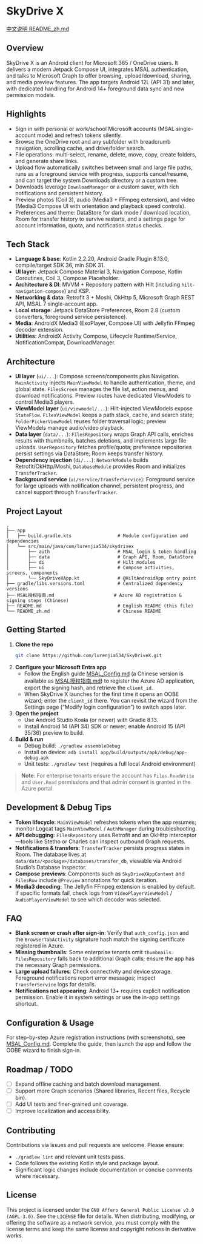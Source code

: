 # SkyDrive X

[中文说明 README_zh.md](README_zh.md)

## Overview

SkyDrive X is an Android client for Microsoft 365 / OneDrive users. It delivers a modern Jetpack Compose UI, integrates MSAL authentication, and talks to Microsoft Graph to offer browsing, upload/download, sharing, and media preview features. The app targets Android 12L (API 31) and later, with dedicated handling for Android 14+ foreground data sync and new permission models.

## Highlights

- Sign in with personal or work/school Microsoft accounts (MSAL single-account mode) and refresh tokens silently.
- Browse the OneDrive root and any subfolder with breadcrumb navigation, scrolling cache, and drive/folder search.
- File operations: multi-select, rename, delete, move, copy, create folders, and generate share links.
- Upload flow automatically switches between small and large file paths, runs as a foreground service with progress, supports cancel/resume, and can target the system Downloads directory or a custom tree.
- Downloads leverage `DownloadManager` or a custom saver, with rich notifications and persistent history.
- Preview photos (Coil 3), audio (Media3 + FFmpeg extension), and video (Media3 Compose UI with orientation and playback speed controls).
- Preferences and theme: DataStore for dark mode / download location, Room for transfer history to survive restarts, and a settings page for account information, quota, and notification status checks.

## Tech Stack

- **Language & base**: Kotlin 2.2.20, Android Gradle Plugin 8.13.0, compile/target SDK 36, min SDK 31.
- **UI layer**: Jetpack Compose Material 3, Navigation Compose, Kotlin Coroutines, Coil 3, Compose Placeholder.
- **Architecture & DI**: MVVM + Repository pattern with Hilt (including `hilt-navigation-compose`) and KSP.
- **Networking & data**: Retrofit 3 + Moshi, OkHttp 5, Microsoft Graph REST API, MSAL 7 single-account app.
- **Local storage**: Jetpack DataStore Preferences, Room 2.8 (custom converters, foreground service persistence).
- **Media**: AndroidX Media3 (ExoPlayer, Compose UI) with Jellyfin FFmpeg decoder extension.
- **Utilities**: AndroidX Activity Compose, Lifecycle Runtime/Service, NotificationCompat, DownloadManager.

## Architecture

- **UI layer** (`ui/...`): Compose screens/components plus Navigation. `MainActivity` injects `MainViewModel` to handle authentication, theme, and global state. `FilesScreen` manages the file list, action menus, and download notifications. Preview routes have dedicated ViewModels to control Media3 players.
- **ViewModel layer** (`ui/viewmodel/...`): Hilt-injected ViewModels expose `StateFlow`. `FilesViewModel` keeps a path stack, cache, and search state; `FolderPickerViewModel` reuses folder traversal logic; preview ViewModels manage audio/video playback.
- **Data layer** (`data/...`): `FilesRepository` wraps Graph API calls, enriches results with thumbnails, batches deletions, and implements large file uploads. `UserRepository` fetches profile/quota; preference repositories persist settings via DataStore; Room keeps transfer history.
- **Dependency injection** (`di/...`): `NetworkModule` builds Retrofit/OkHttp/Moshi, `DatabaseModule` provides Room and initializes `TransferTracker`.
- **Background service** (`ui/service/TransferService`): Foreground service for large uploads with notification channel, persistent progress, and cancel support through `TransferTracker`.

## Project Layout

```text
.
├── app
│   ├── build.gradle.kts                 # Module configuration and dependencies
│   └── src/main/java/com/lurenjia534/skydrivex
│       ├── auth                         # MSAL login & token handling
│       ├── data                         # Graph API, Room, DataStore
│       ├── di                           # Hilt modules
│       ├── ui                           # Compose activities, screens, components
│       └── SkyDriveXApp.kt              # @HiltAndroidApp entry point
├── gradle/libs.versions.toml            # Centralized dependency versions
├── MSAL授权指南.md                      # Azure AD registration & signing steps (Chinese)
├── README.md                            # English README (this file)
└── README_zh.md                         # Chinese README
```

## Getting Started

1. **Clone the repo**
   ```bash
   git clone https://github.com/lurenjia534/SkyDriveX.git
   ```
2. **Configure your Microsoft Entra app**
   - Follow the English guide [MSAL_Config.md](MSAL_Config.md) (a Chinese version is available as [MSAL授权指南.md](MSAL授权指南.md)) to register the Azure AD application, export the signing hash, and retrieve the `client_id`.
   - When SkyDrive X launches for the first time it opens an OOBE wizard; enter the `client_id` there. You can revisit the wizard from the Settings page (“Modify login configuration”) to switch apps later.
3. **Open the project**
   - Use Android Studio Koala (or newer) with Gradle 8.13.
   - Install Android 14 (API 34) SDK or newer; enable Android 15 (API 35/36) preview to build.
4. **Build & run**
   - Debug build: `./gradlew assembleDebug`
   - Install on device: `adb install app/build/outputs/apk/debug/app-debug.apk`
   - Unit tests: `./gradlew test` (requires a full local Android environment)

> **Note**: For enterprise tenants ensure the account has `Files.ReadWrite` and `User.Read` permissions and that admin consent is granted in the Azure portal.

## Development & Debug Tips

- **Token lifecycle**: `MainViewModel` refreshes tokens when the app resumes; monitor Logcat tags `MainViewModel` / `AuthManager` during troubleshooting.
- **API debugging**: `FilesRepository` uses Retrofit and an OkHttp interceptor—tools like Stetho or Charles can inspect outbound Graph requests.
- **Notifications & transfers**: `TransferTracker` persists progress states in Room. The database lives at `data/data/<package>/databases/transfer_db`, viewable via Android Studio’s Database Inspector.
- **Compose previews**: Components such as `SkyDriveXAppContent` and `FilesRow` include `@Preview` annotations for quick iteration.
- **Media3 decoding**: The Jellyfin FFmpeg extension is enabled by default. If specific formats fail, check logs from `VideoPlayerViewModel` / `AudioPlayerViewModel` to see which decoder was selected.

## FAQ

- **Blank screen or crash after sign-in**: Verify that `auth_config.json` and the `BrowserTabActivity` signature hash match the signing certificate registered in Azure.
- **Missing thumbnails**: Some enterprise tenants omit `thumbnails`. `FilesRepository` falls back to additional Graph calls; ensure the app has the necessary Graph permissions.
- **Large upload failures**: Check connectivity and device storage. Foreground notifications report error messages; inspect `TransferService` logs for details.
- **Notifications not appearing**: Android 13+ requires explicit notification permission. Enable it in system settings or use the in-app settings shortcut.

## Configuration & Usage

For step-by-step Azure registration instructions (with screenshots), see [MSAL_Config.md](MSAL_Config.md). Complete the guide, then launch the app and follow the OOBE wizard to finish sign-in.

## Roadmap / TODO

- [ ] Expand offline caching and batch download management.
- [ ] Support more Graph scenarios (Shared libraries, Recent files, Recycle bin).
- [ ] Add UI tests and finer-grained unit coverage.
- [ ] Improve localization and accessibility.

## Contributing

Contributions via issues and pull requests are welcome. Please ensure:
- `./gradlew lint` and relevant unit tests pass.
- Code follows the existing Kotlin style and package layout.
- Significant logic changes include documentation or concise comments where necessary.

## License

This project is licensed under the `GNU Affero General Public License v3.0 (AGPL-3.0)`. See the `LICENSE` file for details. When distributing, modifying, or offering the software as a network service, you must comply with the license terms and keep the same license and copyright notices in derivative works.
